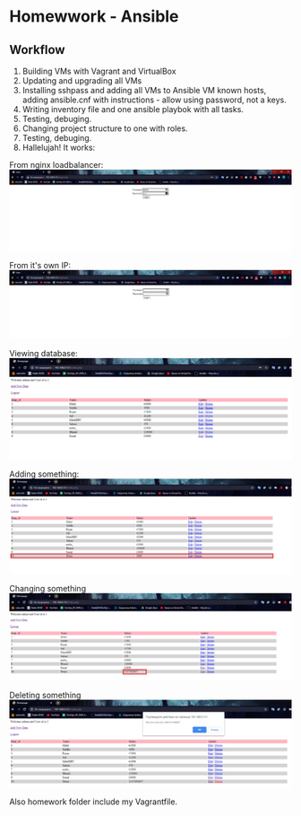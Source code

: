 # Homewwork - Ansible
## Workflow
1) Building VMs with Vagrant and VirtualBox
2) Updating and upgrading all VMs
3) Installing sshpass and adding all VMs to Ansible VM known hosts, adding ansible.cnf with instructions - allow using password, not a keys.
4) Writing inventory file and one ansible playbok with all tasks.
5) Testing, debuging.
6) Changing project structure to one with roles.
7) Testing, debuging.
8) Hallelujah! It works:

From nginx loadbalancer:
![](screenshots/1.png)

From it's own IP:
![](screenshots/2.png)

Viewing database:
![](screenshots/3.png)

Adding something:
![](screenshots/4.png)

Changing something
![](screenshots/5.png)

Deleting something
![](screenshots/6.png)

Also homework folder include my Vagrantfile.
